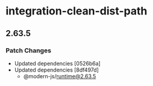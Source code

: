 # integration-clean-dist-path

## 2.63.5

### Patch Changes

- Updated dependencies [0526b6a]
- Updated dependencies [8df497d]
  - @modern-js/runtime@2.63.5

